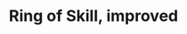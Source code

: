 ---
title: "Ring of Skill, improved"

item:
  aura: "Faint transmutatation"
  casterLevel: "12th"
  prerequisites:
    feats:   ["{% feat_link forge-ring %}"]
    spells:  []
    special: ["creator must have 15 ranks in the appropriate skill"]
  marketPrice: 22500
  description: |
    Rings of this nature continually grant the wearer a +15 competence bonus on checks relating to the skill the ring is tied to. For example, a _Ring of Climbing, Improved_ would grant a +15 bonus to the _climb_ skill. These rings add a bonus to one skill, and one skill only.
---